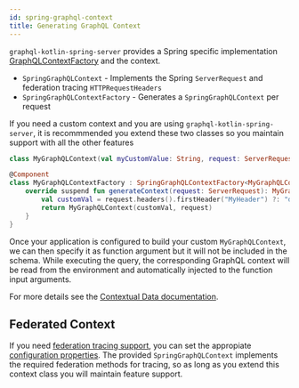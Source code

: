 ```yaml
---
id: spring-graphql-context
title: Generating GraphQL Context
---
```

`graphql-kotlin-spring-server` provides a Spring specific implementation [GraphQLContextFactory](../graphql-context-factory.md) and the context.

* `SpringGraphQLContext` - Implements the Spring `ServerRequest` and federation tracing `HTTPRequestHeaders`
* `SpringGraphQLContextFactory` - Generates a `SpringGraphQLContext` per request

If you need a custom context and you are using `graphql-kotlin-spring-server`, it is recommmended you extend these two classes
so you maintain support with all the other features

```kotlin
class MyGraphQLContext(val myCustomValue: String, request: ServerRequest) : SpringGraphQLContext(request)

@Component
class MyGraphQLContextFactory : SpringGraphQLContextFactory<MyGraphQLContext>() {
    override suspend fun generateContext(request: ServerRequest): MyGraphQLContext {
        val customVal = request.headers().firstHeader("MyHeader") ?: "defaultValue"
        return MyGraphQLContext(customVal, request)
    }
}
```

Once your application is configured to build your custom `MyGraphQLContext`, we can then specify it as function argument but it will not be included in the schema.
While executing the query, the corresponding GraphQL context will be read from the environment and automatically injected to the function input arguments.

For more details see the [Contextual Data documentation](../../schema-generator/execution/contextual-data.md).

## Federated Context

If you need [federation tracing support](../../schema-generator/federation/federation-tracing.md), you can set the appropiate [configuration properties](./spring-properties.md).
The provided `SpringGraphQLContext` implements the required federation methods for tracing, so as long as you extend this context class you will maintain feature support.
